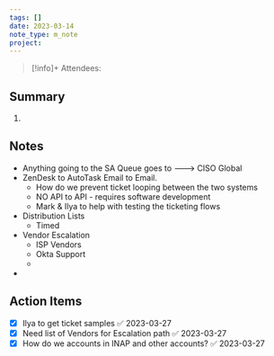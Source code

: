```yaml
---
tags: []
date: 2023-03-14
note_type: m_note
project:
---
```


> [!info]+
>Attendees: 


## Summary
1. 


## Notes
* Anything going to the SA Queue goes to ---> CISO Global
* ZenDesk to AutoTask Email to Email. 
	* How do we prevent ticket looping between the two systems
	* NO API to API - requires software development
	* Mark & Ilya to help with testing the ticketing  flows
* Distribution Lists
	* Timed
* Vendor Escalation
	* ISP Vendors
	* Okta Support
	* 
* 
## Action Items
- [x] Ilya to get ticket samples ✅ 2023-03-27
- [x] Need list of Vendors for Escalation path ✅ 2023-03-27
- [x] How do we accounts in INAP and other accounts? ✅ 2023-03-27
